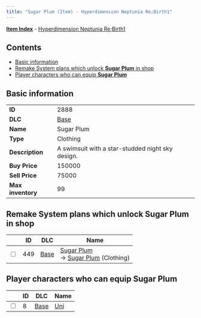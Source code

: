 ```yaml
---
title: "Sugar Plum (Item) - Hyperdimension Neptunia Re;Birth1"
---
```


[**Item Index**](/neptunia/rb1/item/index.html) - [Hyperdimension Neptunia Re;Birth1](/neptunia/rb1)

## Contents

- [Basic information](#basic-information)
- [Remake System plans which unlock **Sugar Plum** in shop](#remake-system-plans-which-unlock-sugar-plum-in-shop)
- [Player characters who can equip **Sugar Plum**](#player-characters-who-can-equip-sugar-plum)

## Basic information

|   |   |
| -- | -- |
| **ID** | 2888 |
| **DLC** | [Base](/neptunia/rb1/dlc/1-base.html) |
| **Name** | Sugar Plum |
| **Type** | Clothing |
| **Description** | A swimsuit with a star-studded night sky design. |
| **Buy Price** | 150000 |
| **Sell Price** | 75000 |
| **Max inventory** | 99 |

## Remake System plans which unlock **Sugar Plum** in shop

|    | ID | DLC | Name |
| -- | -- | --- | ---- |
| <input type="checkbox" id="rb1-remake-1-449" class="trackbox" /> | 449 | [Base](/neptunia/rb1/dlc/1-base.html) | [Sugar Plum](/neptunia/rb1/remake/1-449-sugar-plum.html)<br />→ [Sugar Plum](/neptunia/rb1/item/1-2888-sugar-plum.html) (Clothing) |

## Player characters who can equip **Sugar Plum**

|    | ID | DLC | Name |
| -- | -- | --- | ---- |
| <input type="checkbox" id="rb1-player-1-8" class="trackbox" /> | 8 | [Base](/neptunia/rb1/dlc/1-base.html) | [Uni](/neptunia/rb1/player/1-8-uni.html) |